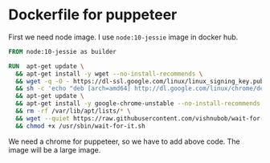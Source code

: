 # Dockerfile for puppeteer
First we need node image. I use ``node:10-jessie`` image in docker hub.

```Dockerfile
FROM node:10-jessie as builder

RUN  apt-get update \
  && apt-get install -y wget --no-install-recommends \
  && wget -q -O - https://dl-ssl.google.com/linux/linux_signing_key.pub | apt-key add - \
  && sh -c 'echo "deb [arch=amd64] http://dl.google.com/linux/chrome/deb/ stable main" >> /etc/apt/sources.list.d/google.list' \
  && apt-get update \
  && apt-get install -y google-chrome-unstable --no-install-recommends \
  && rm -rf /var/lib/apt/lists/* \
  && wget --quiet https://raw.githubusercontent.com/vishnubob/wait-for-it/master/wait-for-it.sh -O /usr/sbin/wait-for-it.sh \
  && chmod +x /usr/sbin/wait-for-it.sh
```
We need a chrome for puppeteer, so we have to add above code. The image will be a large image.